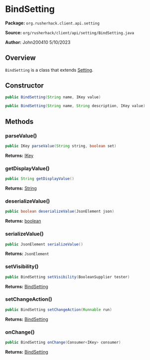 # BindSetting

**Package:** `org.rusherhack.client.api.setting`

**Source:** `org/rusherhack/client/api/setting/BindSetting.java`

**Author:** John200410 5/10/2023



## Overview

`BindSetting` is a class that extends [Setting](/core/setting/Setting.md).

## Constructor

```java
public BindSetting(String name, IKey value)
```

```java
public BindSetting(String name, String description, IKey value)
```

## Methods

### parseValue()

```java
public IKey parseValue(String string, boolean set)
```

**Returns:** [IKey](/core/bind/key/IKey.md)

### getDisplayValue()

```java
public String getDisplayValue()
```

**Returns:** [String](https://docs.oracle.com/en/java/javase/21/docs/api/java.base/java/lang/String.html)

### deserializeValue()

```java
public boolean deserializeValue(JsonElement json)
```

**Returns:** [boolean](https://docs.oracle.com/en/java/javase/21/docs/api/java.base/java/lang/Boolean.html)

### serializeValue()

```java
public JsonElement serializeValue()
```

**Returns:** `JsonElement`

### setVisibility()

```java
public BindSetting setVisibility(BooleanSupplier tester)
```

**Returns:** [BindSetting](/client/api/setting/BindSetting.md)

### setChangeAction()

```java
public BindSetting setChangeAction(Runnable run)
```

**Returns:** [BindSetting](/client/api/setting/BindSetting.md)

### onChange()

```java
public BindSetting onChange(Consumer<IKey> consumer)
```

**Returns:** [BindSetting](/client/api/setting/BindSetting.md)

